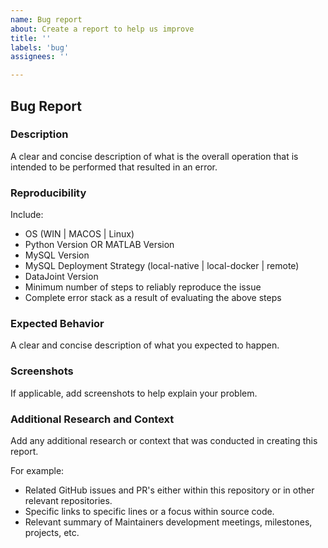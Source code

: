```yaml
---
name: Bug report
about: Create a report to help us improve
title: ''
labels: 'bug'
assignees: ''

---
```


## Bug Report

### Description
A clear and concise description of what is the overall operation that is intended to be performed that resulted in an error.

### Reproducibility
Include:
- OS (WIN | MACOS | Linux)
- Python Version OR MATLAB Version
- MySQL Version
- MySQL Deployment Strategy (local-native | local-docker | remote)
- DataJoint Version
- Minimum number of steps to reliably reproduce the issue
- Complete error stack as a result of evaluating the above steps

### Expected Behavior
A clear and concise description of what you expected to happen.

### Screenshots
If applicable, add screenshots to help explain your problem.

### Additional Research and Context
Add any additional research or context that was conducted in creating this report.

For example:
- Related GitHub issues and PR's either within this repository or in other relevant repositories.
- Specific links to specific lines or a focus within source code.
- Relevant summary of Maintainers development meetings, milestones, projects, etc.
